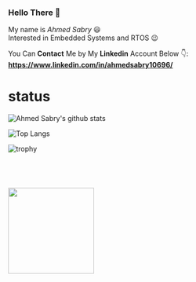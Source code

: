 ### Hello There 👋

My name is *Ahmed Sabry* :smiley: <br>
Interested in Embedded Systems and RTOS :wink: <br>

You Can **Contact** Me by My **Linkedin** Account Below 👇: <br>
**https://www.linkedin.com/in/ahmedsabry10696/**
# status
![Ahmed Sabry's github stats](https://github-readme-stats.vercel.app/api?username=AhmedSabry10696)

![Top Langs](https://github-readme-stats.vercel.app/api/top-langs/?username=AhmedSabry10696&layout=compact)

![trophy](https://github-profile-trophy.vercel.app/?username=AhmedSabry10696)

<br>
<div align="left" style="margin: 40px 0">
    <a href="https://github.com/antonkomarev/github-profile-views-counter">
        <img width="175px" src="https://komarev.com/ghpvc/?username=AhmedSabry10696&color=DE002D">
    </a>
</div>


